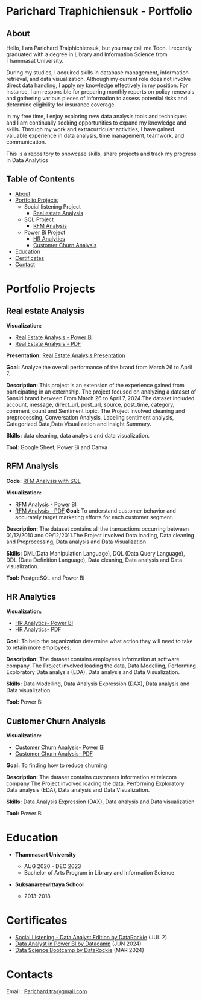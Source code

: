 # Parichard Traphichiensuk - Portfolio

## About 

Hello, I am Parichard Traiphichiensuk, but you may call me Toon. I recently graduated with a degree in Library and Information Science from Thammasat University.

During my studies, I acquired skills in database management, information retrieval, and data visualization. Although my current role does not involve direct data handling, 
I apply my knowledge effectively in my position. For instance, I am responsible for preparing monthly reports on policy renewals and gathering various pieces of information 
to assess potential risks and determine eligibility for insurance coverage.

In my free time, I enjoy exploring new data analysis tools and techniques and I am continually seeking opportunities to expand my knowledge and skills. 
Through my work and extracurricular activities, I have gained valuable experience in data analysis, time management, teamwork, and communication.

This is a repository to showcase skills, share projects and track my progress in Data Analytics 


## Table of Contents 

- [About](https://github.com/ParichardTrai/Portfolio/blob/main/About_me.md#about)
- [Portfolio Projects](https://github.com/ParichardTrai/Portfolio/blob/main/About_me.md#Portfolio-Projects)
  - Social listening Project
    - [Real estate Analysis](https://github.com/ParichardTrai/Portfolio/blob/main/About_me.md#Real-estate-Analysis)
  - SQL Project
    - [RFM Analysis](https://github.com/ParichardTrai/Portfolio/blob/main/About_me.md#RFM-Analysis)
  - Power Bi Project
    - [HR Analytics](https://github.com/ParichardTrai/Portfolio/blob/main/About_me.md#HR-Analytics)
    - [Customer Churn Analysis](https://github.com/ParichardTrai/Portfolio/blob/main/About_me.md#Customer-Churn-Analysis)
- [Education](https://github.com/ParichardTrai/Portfolio/blob/main/About_me.md#Education)
- [Certificates](https://github.com/ParichardTrai/Portfolio/blob/main/About_me.md#Certificates)
- [Contact](https://github.com/ParichardTrai/Portfolio/blob/main/About_me.md#Contact)
    
# Portfolio Projects

## Real estate Analysis 

**Visualization:** 
- [Real Estate Analysis - Power BI](https://github.com/ParichardTrai/Portfolio/blob/main/project/Real%20Estate%20Analysis.pbix)
- [Real Estate Analysis - PDF](https://github.com/ParichardTrai/Portfolio/blob/main/project/Real%20Estate%20Analysis.pdf)

**Presentation:** [Real Estate Analysis Presentation](https://github.com/ParichardTrai/Portfolio/blob/main/project/Real%20Estate%20Analysis%20Presentation.pdf)

**Goal:** Analyze the overall performance of the brand from March 26 to April 7.

**Description:** This project is an extension of the experience gained from participating in an externship.
The project focused on analyzing a dataset of Sansiri brand between From March 26 to April 7, 2024.The dataset included 
account, message, direct_url,	post_url,	source,	post_time,	category,	comment_count and	Sentiment	topic. The Project involved
cleaning and preprocessing, Conversation Analysis, Labeling sentiment analysis, Categorized Data,Data Visualization and Insight Summary.

**Skills:** data cleaning, data analysis and data visualization.

**Tool:** Google Sheet, Power Bi and Canva

## RFM Analysis 

**Code:** [RFM Analysis with SQL](https://github.com/ParichardTrai/Portfolio/blob/main/project/RFM%20Analysis%20with%20SQL.md)

**Visualization:** 
- [RFM Analysis - Power BI](https://github.com/ParichardTrai/Portfolio/blob/main/project/RFM%20Analysis.pbix)
- [RFM Analysis - PDF](https://github.com/ParichardTrai/Portfolio/blob/main/project/RFM%20Analysis.pdf)
**Goal:**  To understand customer behavior and accurately target marketing efforts for each customer segment.

**Description:** The dataset contains all the transactions occurring between 01/12/2010 and 09/12/2011.The Project involved
Data loading, Data cleaning and Preprocessing, Data analysis and Data Visualization

**Skills:**  DML(Data Manipulation Language), DQL (Data Query Language), DDL (Data Definition Language),
Data cleaning, Data analysis and Data visualization.

**Tool:** PostgreSQL and Power Bi 


## HR Analytics 

**Visualization:** 
- [HR Analytics- Power BI](https://github.com/ParichardTrai/Portfolio/blob/main/project/HR%20Analytic.pbix)
- [HR Analytics- PDF](https://github.com/ParichardTrai/Portfolio/blob/main/project/HR%20Analytic.pdf)

**Goal:**  To help the organization determine what action they will need to take to retain more employees.

**Description:** The dataset contains employees information at software company. The Project involved loading the data, 
Data Modelling, Performing Exploratory Data analysis (EDA), Data analysis and Data Visualization.

**Skills:**  Data Modelling, Data Analysis Expression (DAX),  Data analysis and Data visualization

**Tool:** Power Bi 

## Customer Churn Analysis

**Visualization:** 
- [Customer Churn Analysis- Power BI](https://github.com/ParichardTrai/Portfolio/blob/main/project/Customer%20Churn%20Analysis.pbix)
- [Customer Churn Analysis- PDF](https://github.com/ParichardTrai/Portfolio/blob/main/project/Customer%20Churn%20Analysis.pdf)

**Goal:** To finding how to reduce churning 

**Description:** The dataset contains customers information at telecom company The Project involved loading the data, 
Performing Exploratory Data analysis (EDA), Data analysis and Data Visualization.

**Skills:**  Data Analysis Expression (DAX),  Data analysis and Data visualization

**Tool:** Power Bi 

# Education
- **Thammasart University**
  - AUG 2020 - DEC 2023
  - Bachelor of Arts Program in Library and Information Science
  
- **Suksanareewittaya School**
  - 2013-2018

# Certificates
- [Social Listening - Data Analyst Edition by DataRockie](https://github.com/ParichardTrai/Portfolio/blob/main/Certificates/Socail%20listening%20data%20analyst%20edition.pdf) (JUL 2)
- [Data Analyst in Power BI by Datacamp](https://github.com/ParichardTrai/Portfolio/blob/main/Certificates/Data%20Analyst%20in%20Power%20BI%20by%20Datacamp.pdf) (JUN 2024)
- [Data Science Bootcamp by DataRockie](https://github.com/ParichardTrai/Portfolio/blob/main/Certificates/Data%20Science%20Bootcamp%20by%20DataRockie.png)  (MAR 2024)
  

  
# Contacts
Email : Parichard.tra@gmail.com

